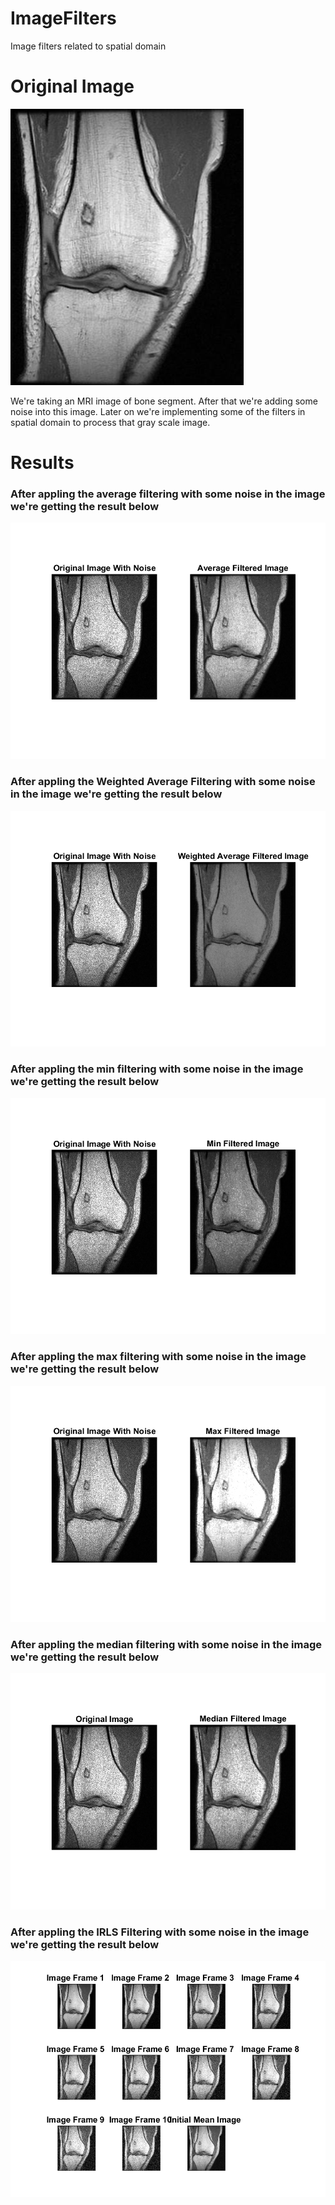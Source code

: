 # ImageFilters
Image filters related to spatial domain

# Original Image

![Original Image](https://github.com/PriyabrataNaskar/ImageFilters/blob/main/data/sample_data.jpg)

We're taking an MRI image of bone segment. After that we're adding some noise into this image. Later on we're implementing some of the filters in spatial domain to process that gray scale image.

# Results

### After appling the average filtering with some noise in the image we're getting the result below

![Average Filtering](https://github.com/PriyabrataNaskar/ImageFilters/blob/main/output/avg-filter-result.png)

### After appling the Weighted Average Filtering with some noise in the image we're getting the result below

![Weighted Average Filtering](https://github.com/PriyabrataNaskar/ImageFilters/blob/main/output/weighted-avg-filter-result.png)

### After appling the min filtering with some noise in the image we're getting the result below

![Min Filtering](https://github.com/PriyabrataNaskar/ImageFilters/blob/main/output/min-filter-result.png)

### After appling the max filtering with some noise in the image we're getting the result below

![Max Filtering](https://github.com/PriyabrataNaskar/ImageFilters/blob/main/output/max-filter-result.png)

### After appling the median filtering with some noise in the image we're getting the result below

![Median Filtering](https://github.com/PriyabrataNaskar/ImageFilters/blob/main/output/median-filter-result.png)

### After appling the IRLS Filtering with some noise in the image we're getting the result below

![IRLS Filter](https://github.com/PriyabrataNaskar/ImageFilters/blob/main/output/IRLSF-result.png)
